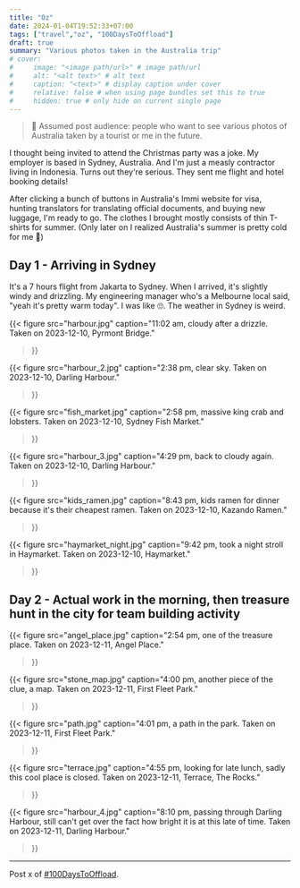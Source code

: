 ```yaml
---
title: "Oz"
date: 2024-01-04T19:52:33+07:00
tags: ["travel","oz", "100DaysToOffload"]
draft: true
summary: "Various photos taken in the Australia trip"
# cover:
#     image: "<image path/url>" # image path/url
#     alt: "<alt text>" # alt text
#     caption: "<text>" # display caption under cover
#     relative: false # when using page bundles set this to true
#     hidden: true # only hide on current single page
---
```


> 🔖 Assumed post audience: people who want to see various photos of Australia
> taken by a tourist or me in the future.

I thought being invited to attend the Christmas party was a joke.
My employer is based in Sydney, Australia.
And I'm just a measly contractor living in Indonesia.
Turns out they're serious.
They sent me flight and hotel booking details!

After clicking a bunch of buttons in Australia's Immi website for visa,
hunting translators for translating official documents,
and buying new luggage,
I'm ready to go.
The clothes I brought mostly consists of thin T-shirts for summer.
(Only later on I realized Australia's summer is pretty cold for me 🥶)

## Day 1 - Arriving in Sydney

It's a 7 hours flight from Jakarta to Sydney.
When I arrived, it's slightly windy and drizzling.
My engineering manager who's a Melbourne local said, "yeah it's pretty warm today".
I was like 🙄.
The weather in Sydney is weird.

{{< figure
 src="harbour.jpg"
 caption="11:02 am, cloudy after a drizzle. Taken on 2023-12-10, Pyrmont Bridge."
>}}

{{< figure
 src="harbour_2.jpg"
 caption="2:38 pm, clear sky. Taken on 2023-12-10, Darling Harbour."
>}}

{{< figure
 src="fish_market.jpg"
 caption="2:58 pm, massive king crab and lobsters. Taken on 2023-12-10, Sydney Fish Market."
>}}

{{< figure
 src="harbour_3.jpg"
 caption="4:29 pm, back to cloudy again. Taken on 2023-12-10, Darling Harbour."
>}}

{{< figure
 src="kids_ramen.jpg"
 caption="8:43 pm, kids ramen for dinner because it's their cheapest ramen. Taken on 2023-12-10, Kazando Ramen."
>}}

{{< figure
 src="haymarket_night.jpg"
 caption="9:42 pm, took a night stroll in Haymarket. Taken on 2023-12-10, Haymarket."
>}}

## Day 2 - Actual work in the morning, then treasure hunt in the city for team building activity

{{< figure
 src="angel_place.jpg"
 caption="2:54 pm, one of the treasure place. Taken on 2023-12-11, Angel Place."
>}}

{{< figure
 src="stone_map.jpg"
 caption="4:00 pm, another piece of the clue, a map. Taken on 2023-12-11, First Fleet Park."
>}}

{{< figure
 src="path.jpg"
 caption="4:01 pm, a path in the park. Taken on 2023-12-11, First Fleet Park."
>}}

{{< figure
 src="terrace.jpg"
 caption="4:55 pm, looking for late lunch, sadly this cool place is closed. Taken on 2023-12-11, Terrace, The Rocks."
>}}

{{< figure
 src="harbour_4.jpg"
 caption="8:10 pm, passing through Darling Harbour, still can't get over the fact how bright it is at this late of time. Taken on 2023-12-11, Darling Harbour."
>}}


---

Post x of [#100DaysToOffload](https://100daystooffload.com/).
